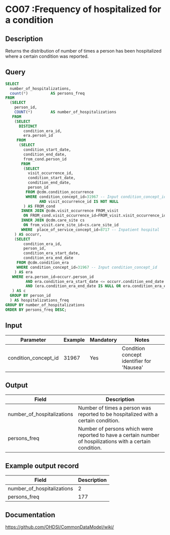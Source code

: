 <!---
Group:condition occurrence
Name:CO07 Frequency of hospitalized for a condition
Author:Patrick Ryan
CDM Version: 5.3
-->

# CO07 :Frequency of hospitalized for a condition

## Description
Returns the distribution of number of times a person has been hospitalized where a certain condition was reported.

## Query
```sql
SELECT
  number_of_hospitalizations,
  count(*)          AS persons_freq
FROM 
  (SELECT
    person_id,
    COUNT(*)        AS number_of_hospitalizations
   FROM 
    (SELECT 
      DISTINCT
        condition_era_id,
        era.person_id
     FROM 
      (SELECT
        condition_start_date,
        condition_end_date,
        from_cond.person_id
       FROM 
        (SELECT
          visit_occurrence_id,
          condition_start_date,
          condition_end_date,
          person_id
         FROM @cdm.condition_occurrence
         WHERE condition_concept_id=31967 -- Input condition_concept_id 
               AND visit_occurrence_id IS NOT NULL
        ) AS FROM_cond
       INNER JOIN @cdm.visit_occurrence FROM_visit
        ON FROM_cond.visit_occurrence_id=FROM_visit.visit_occurrence_id
       INNER JOIN @cdm.care_site cs 
        ON from_visit.care_site_id=cs.care_site_id
       WHERE  place_of_service_concept_id=8717 -- Inpatient hospital
    ) AS occurr,
    (SELECT
        condition_era_id,
        person_id,
        condition_era_start_date,
        condition_era_end_date
     FROM @cdm.condition_era
     WHERE condition_concept_id=31967 -- Input condition_concept_id 
    ) AS era
   WHERE era.person_id=occurr.person_id 
         AND era.condition_era_start_date <= occurr.condition_end_date 
         AND (era.condition_era_end_date IS NULL OR era.condition_era_end_date >= occurr.condition_start_date)
   ) AS c
  GROUP BY person_id
  ) AS hospitalizations_freq
GROUP BY number_of_hospitalizations
ORDER BY persons_freq DESC;
```

## Input

|  Parameter |  Example |  Mandatory |  Notes |
| --- | --- | --- | --- |
| condition_concept_id | 31967 | Yes | Condition concept identifier for 'Nausea' |

## Output

|  Field |  Description |
| --- | --- |
| number_of_hospitalizations | Number of times a person was reported to be hospitalized with a certain condition. |
| persons_freq | Number of persons which were reported to have a certain number of hospilizations with a certain condition. |

## Example output record

| Field |  Description |
| --- | --- |
| number_of_hospitalizations | 2 |
| persons_freq | 177 |


## Documentation
https://github.com/OHDSI/CommonDataModel/wiki/
